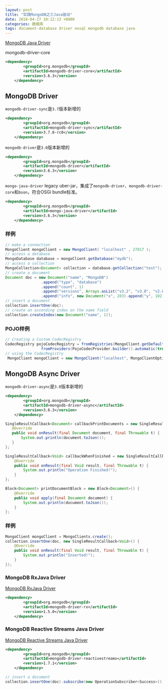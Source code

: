 ```yaml
---
layout: post
title: "实践MongoDB之三Java驱动"
date: 2018-04-27 10:12:13 +0800
categories: 数据库
tags: document-database driver nosql mongodb database java
---
```


[MongoDB Java Driver](http://mongodb.github.io/mongo-java-driver/)

mongodb-driver-core

```xml
<dependency>
        <groupId>org.mongodb</groupId>
        <artifactId>mongodb-driver-core</artifactId>
        <version>3.6.3</version>
    </dependency>
```

## MongoDB Driver

`mongodb-driver-sync`是`3.7`版本新增的

```xml
<dependency>
        <groupId>org.mongodb</groupId>
        <artifactId>mongodb-driver-sync</artifactId>
        <version>3.7.0-rc0</version>
    </dependency>
```

`mongodb-driver`是`3.0`版本新增的

```xml
<dependency>
        <groupId>org.mongodb</groupId>
        <artifactId>mongodb-driver</artifactId>
        <version>3.6.3</version>
    </dependency>
```

`mongo-java-driver` legacy uber-jar，集成了`mongodb-driver`、`mongodb-driver-core`和`bson`，符合OSGi bundle标准。

```xml
<dependency>
        <groupId>org.mongodb</groupId>
        <artifactId>mongo-java-driver</artifactId>
        <version>3.6.3</version>
    </dependency>
```

### 样例

```java
// make a connection
MongoClient mongoClient = new MongoClient( "localhost" , 27017 );
// access a database
MongoDatabase database = mongoClient.getDatabase("mydb");
// access a collection
MongoCollection<Document> collection = database.getCollection("test");
// create a document
Document doc = new Document("name", "MongoDB")
                .append("type", "database")
                .append("count", 1)
                .append("versions", Arrays.asList("v3.2", "v3.0", "v2.6"))
                .append("info", new Document("x", 203).append("y", 102));
// insert a document
collection.insertOne(doc);
// create an ascending index on the name field
collection.createIndex(new Document("name", 1));
```

### POJO样例

```java
// Creating a Custom CodecRegistry
CodecRegistry pojoCodecRegistry = fromRegistries(MongoClient.getDefaultCodecRegistry(),
                fromProviders(PojoCodecProvider.builder().automatic(true).build()));
// using the CodecRegistry
 MongoClient mongoClient = new MongoClient("localhost", MongoClientOptions.builder().codecRegistry(pojoCodecRegistry).build());
```

## MongoDB Async Driver

`mongodb-driver-async`是`3.0`版本新增的

```xml
<dependency>
        <groupId>org.mongodb</groupId>
        <artifactId>mongodb-driver-async</artifactId>
        <version>3.6.3</version>
    </dependency>
```



```java
SingleResultCallback<Document> callbackPrintDocuments = new SingleResultCallback<Document>() {
   @Override
   public void onResult(final Document document, final Throwable t) {
       System.out.println(document.toJson());
   }
};

SingleResultCallback<Void> callbackWhenFinished = new SingleResultCallback<Void>() {
    @Override
    public void onResult(final Void result, final Throwable t) {
        System.out.println("Operation Finished!");
    }
};

Block<Document> printDocumentBlock = new Block<Document>() {
    @Override
    public void apply(final Document document) {
        System.out.println(document.toJson());
    }
};
```

### 样例

```java
MongoClient mongoClient = MongoClients.create();
collection.insertOne(doc, new SingleResultCallback<Void>() {
    @Override
    public void onResult(final Void result, final Throwable t) {
        System.out.println("Inserted!");
    }
});
```



### MongoDB RxJava Driver

[MongoDB RxJava Driver](http://mongodb.github.io/mongo-java-driver-rx/)

```xml
<dependency>
        <groupId>org.mongodb</groupId>
        <artifactId>mongodb-driver-rx</artifactId>
        <version>1.5.0</version>
    </dependency>
```



### MongoDB Reactive Streams Java Driver

[MongoDB Reactive Streams Java Driver](http://mongodb.github.io/mongo-java-driver-reactivestreams/)

```xml
<dependency>
        <groupId>org.mongodb</groupId>
        <artifactId>mongodb-driver-reactivestreams</artifactId>
        <version>1.7.1</version>
    </dependency>
```



```java
// insert a document
collection.insertOne(doc).subscribe(new OperationSubscriber<Success>());
```

